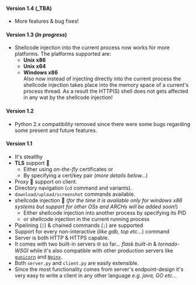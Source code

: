 #### Version 1.4 (_TBA)

*   More features & bug fixes!

#### Version 1.3 (_In progress_)

*   Shellcode injection into the current process now works for more platforms. The platforms supported are:
    *   __Unix x86__
    *   __Unix x64__
    *   __Windows x86__   
Also now instead of injecting directly into the current process the shellcode injection takes place into the memory space of a current's process thread. As a result the HTTP(S) shell does not gets affected in any wat by the shellcode injection!

#### Version 1.2

*   Python 2.x compatibility removed since there were some bugs regarding some present and future features.

#### Version 1.1

*   It's stealthy
*   __TLS__ support 🔑
    -   Either using _on-the-fly_ certificates or
    -   By specifying a cert/key pair (_more details below..._)
*   Proxy 🦊 support on client.
*   Directory navigation (`cd` command and variants).
*   `download/upload/screenshot` commands available.
*   shellcode injection 💉 (_for the time it is available only for windows x86 systems but support for other OSs and ARCHs will be added soon!_)
    -   Either shellcode injection into another process by specifying its PID
    -   or shellcode injection in the current running process
*   Pipelining (`|`) & chained commands (`;`) are supported
*   Support for every non-interactive (_like gdb, top etc..._) command
*   Server is both HTTP & HTTPS capable.
*   It comes with two built-in servers 🌐 so far... _flask built-in_ & _tornado-WSGI_ while it's also compatible with other production servers like [`gunicorn`](http://gunicorn.org/) and [`Nginx`](https://www.nginx.com/).
*   Both `server.py` and `client.py` are easily extensible.
*   Since the most functionality comes from server's endpoint-design it's very easy to write a client in any other language _e.g. java, GO etc..._